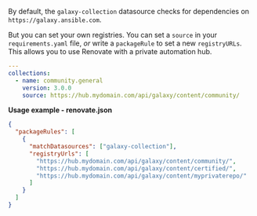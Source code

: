 By default, the `galaxy-collection` datasource checks for dependencies on `https://galaxy.ansible.com`.

But you can set your own registries.
You can set a `source` in your `requirements.yaml` file, _or_ write a `packageRule` to set a new `registryURLs`.
This allows you to use Renovate with a private automation hub.

```yaml title="Example config for requirements.yaml"
---
collections:
  - name: community.general
    version: 3.0.0
    source: https://hub.mydomain.com/api/galaxy/content/community/
```

**Usage example - renovate.json**

```json
{
  "packageRules": [
    {
      "matchDatasources": ["galaxy-collection"],
      "registryUrls": [
        "https://hub.mydomain.com/api/galaxy/content/community/",
        "https://hub.mydomain.com/api/galaxy/content/certified/",
        "https://hub.mydomain.com/api/galaxy/content/myprivaterepo/"
      ]
    }
  ]
}
```
